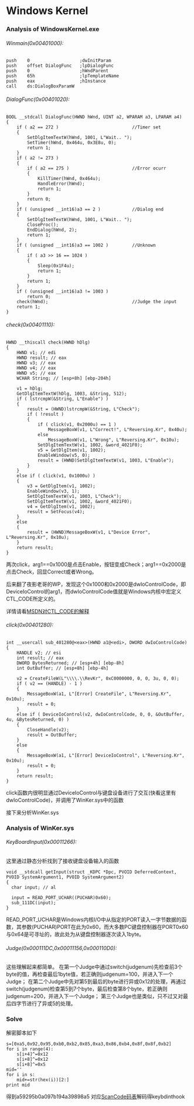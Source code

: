 # Windows Kernel
### Analysis of WindowsKernel.exe
###### Winmain(0x00401000):
```
push	0					;dwInitParam
push 	offset DialogFunc	;lpDialogFunc
push	0					;hWndParent
push	65h					;lpTemplateName
push	eax					;hInstance
call	ds:DialogBoxParamW
```
###### DialogFunc(0x00401020):
```
BOOL __stdcall DialogFunc(HWND hWnd, UINT a2, WPARAM a3, LPARAM a4)
{
	if ( a2 == 272 )							//Timer set
	{
		SetDlgItemTextW(hWnd, 1001, L"Wait.. ");
		SetTimer(hWnd, 0x464u, 0x3E8u, 0);
		return 1;
	}
	if ( a2 != 273 )
	{
		if ( a2 == 275 )						//Error ocurr
		{
			KillTimer(hWnd, 0x464u);
			HandleError(hWnd);
			return 1;
		}
		return 0;
	}
	if ( (unsigned __int16)a3 == 2 )			//Dialog end
	{
		SetDlgItemTextW(hWnd, 1001, L"Wait.. ");
		CloseProc();
		EndDialog(hWnd, 2);
		return 1;
	}
	if ( (unsigned __int16)a3 == 1002 )			//Unknown
	{
		if ( a3 >> 16 == 1024 )
		{
			Sleep(0x1F4u);
			return 1;
		}
		return 1;
	}
	if ( (unsigned __int16)a3 != 1003 )
		return 0;
	check(hWnd);								//Judge the input
	return 1;
}
```
###### check(0x00401110):
```
HWND __thiscall check(HWND hDlg)
{
	HWND v1; // edi
	HWND result; // eax
	HWND v3; // eax
	HWND v4; // eax
	HWND v5; // eax
	WCHAR String; // [esp+8h] [ebp-204h]

	v1 = hDlg;
	GetDlgItemTextW(hDlg, 1003, &String, 512);
	if ( lstrcmpW(&String, L"Enable") )
	{
		result = (HWND)lstrcmpW(&String, L"Check");
		if ( !result )
		{
			if ( click(v1, 0x2000u) == 1 )
				MessageBoxW(v1, L"Correct!", L"Reversing.Kr", 0x40u);
			else
				MessageBoxW(v1, L"Wrong", L"Reversing.Kr", 0x10u);
			SetDlgItemTextW(v1, 1002, &word_4021F0);
			v5 = GetDlgItem(v1, 1002);
			EnableWindow(v5, 0);
			result = (HWND)SetDlgItemTextW(v1, 1003, L"Enable");
		}
	}
	else if ( click(v1, 0x1000u) )
	{
		v3 = GetDlgItem(v1, 1002);
		EnableWindow(v3, 1);
		SetDlgItemTextW(v1, 1003, L"Check");
		SetDlgItemTextW(v1, 1002, &word_4021F0);
		v4 = GetDlgItem(v1, 1002);
		result = SetFocus(v4);
	}
	else
	{
		result = (HWND)MessageBoxW(v1, L"Device Error", L"Reversing.Kr", 0x10u);
	}
	return result;
}
```

两次click，arg1==0x1000是点击Enable，按钮变成Check；arg1==0x2000是点击Check，回显Correct或者Wrong。

后来翻了夜影老哥的WP，发现这个0x1000和0x2000是dwIoControlCode，即DeviceIoControl的arg1，而dwIoControlCode值就是Windows内核中宏定义CTL_CODE所定义的。

详情请看[MSDN对CTL_CODE的解释](https://docs.microsoft.com/en-us/previous-versions/windows/embedded/ms902086(v=msdn.10))
###### click(0x00401280):
```
int __usercall sub_401280@<eax>(HWND a1@<edi>, DWORD dwIoControlCode)
{
	HANDLE v2; // esi
	int result; // eax
	DWORD BytesReturned; // [esp+4h] [ebp-8h]
	int OutBuffer; // [esp+8h] [ebp-4h]

	v2 = CreateFileW(L"\\\\.\\RevKr", 0xC0000000, 0, 0, 3u, 0, 0);
	if ( v2 == (HANDLE) - 1 )
	{
		MessageBoxW(a1, L"[Error] CreateFile", L"Reversing.Kr", 0x10u);
		result = 0;
	}
	else if ( DeviceIoControl(v2, dwIoControlCode, 0, 0, &OutBuffer, 4u, &BytesReturned, 0) )
	{
		CloseHandle(v2);
		result = OutBuffer;
	}
	else
	{
		MessageBoxW(a1, L"[Error] DeviceIoControl", L"Reversing.Kr", 0x10u);
		result = 0;
	}
	return result;
}
```
click函数内很明显通过DeviceIoControl与键盘设备进行了交互(快看这里有dwIoControlCode)，并调用了WinKer.sys中的函数

接下来分析WinKer.sys

### Analysis of WinKer.sys
###### KeyBoardInput(0x00011266):
这里通过静态分析找到了接收键盘设备输入的函数
```
void __stdcall getInput(struct _KDPC *Dpc, PVOID DeferredContext, PVOID SystemArgument1, PVOID SystemArgument2)
{
  char input; // al

  input = READ_PORT_UCHAR((PUCHAR)0x60);
  sub_111DC(input);
}
```
READ_PORT_UCHAR是Windows内核I/O中从指定的PORT读入一字节数据的函数，其参数(PUCHAR)PORT在此为0x60，而大多数PC键盘控制器在PORT0x60与0x64是可寻址的，故此处为从键盘控制器逐次读入1byte。
###### Judge(0x000111DC,0x00011156,0x000110D0):
这些理解起来都简单。
在第一个Judge中通过switch(judgenum)先检查前3个byte的值，再检查最后1byte值，若正确则judgenum=100，并进入下一个Judge；
在第二个Judge中先对第5到最后的byte进行异或0x12的处理，再通过switch(judgenum)检查第5到7个byte，最后检查第8个byte，若正确则judgenum=200，并进入下一个Judge；
第三个Judge也是类似，只不过又对最后四字节进行了异或5的处理。

### Solve
解密脚本如下
```
s=[0xa5,0x92,0x95,0xb0,0xb2,0x85,0xa3,0x86,0xb4,0x8f,0x8f,0xb2]
for i in range(4):
	s[i+4]^=0x12
	s[i+8]^=0x12
	s[i+8]^=0x5
mid=''
for i in s:
	mid+=str(hex(i))[2:]
print mid
```
得到a59295b0a097b194a39898a5
对应[ScanCode码表](https://blog.csdn.net/cmdasm/article/details/10168907)解码得keybdinthook
